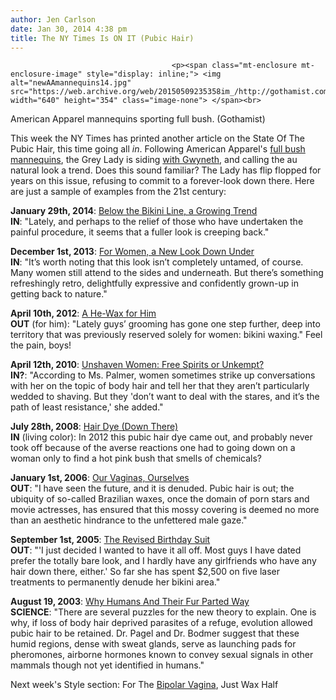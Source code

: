 ```yaml
---
author: Jen Carlson
date: Jan 30, 2014 4:38 pm
title: The NY Times Is ON IT (Pubic Hair)
---
```


	
										<p><span class="mt-enclosure mt-enclosure-image" style="display: inline;"> <img alt="newAAmannequins14.jpg" src="https://web.archive.org/web/20150509235358im_/http://gothamist.com/attachments/arts_jen/newAAmannequins14.jpg" width="640" height="354" class="image-none"> </span><br>
<span class="photo_caption">American Apparel mannequins sporting full bush. (Gothamist)</span></p>

<p>This week the NY Times has printed another article on the State Of The Pubic Hair, this time going all <em>in</em>. Following American Apparel&apos;s <a href="https://web.archive.org/web/20150509235358/http://gothamist.com/2014/01/16/american_apparel_mannequin.php">full bush mannequins</a>, the Grey Lady is siding <a href="https://web.archive.org/web/20150509235358/http://www.usmagazine.com/celebrity-news/news/gwyneth-paltrow-jokes-about-pubic-hair-going-without-underwear-on-ellen-degeneres-2013189">with Gwyneth</a>, and calling the au natural look a trend. Does this sound familiar? The Lady has flip flopped for years on this issue, refusing to commit to a forever-look down there. Here are just a sample of examples from the 21st century:</p>

<p><strong>January 29th, 2014</strong>: <a href="https://web.archive.org/web/20150509235358/http://www.nytimes.com/2014/01/30/fashion/Brazilian-bikini-wax-women-hair-removal.html">Below the Bikini Line, a Growing Trend</a><br>
<strong>IN</strong>: &quot;Lately, and perhaps to the relief of those who have undertaken the painful procedure, it seems that a fuller look is creeping back.&quot;</p>

<p><strong>December 1st, 2013</strong>: <a href="https://web.archive.org/web/20150509235358/http://tmagazine.blogs.nytimes.com/2013/12/01/on-beauty-for-women-a-new-look-down-under">For Women, a New Look Down Under</a><br>
<strong>IN</strong>: &quot;It&#x2019;s worth noting that this look isn&#x2019;t completely untamed, of course. Many women still attend to the sides and underneath. But there&#x2019;s something refreshingly retro, delightfully expressive and confidently grown-up in getting back to nature.&quot;</p>

<p><strong>April 10th, 2012</strong>: <a href="https://web.archive.org/web/20150509235358/http://www.nytimes.com/2012/04/12/fashion/men-turn-to-bikini-waxing.html?pagewanted=all">A He-Wax for Him</a><br>
<strong>OUT</strong> (for him): &quot;Lately guys&#x2019; grooming has gone one step further, deep into territory that was previously reserved solely for women: bikini waxing.&quot; Feel the pain, boys!</p>

<p><strong>April 12th, 2010</strong>: <a href="https://web.archive.org/web/20150509235358/http://www.nytimes.com/2010/04/15/fashion/15skin.html">Unshaven Women: Free Spirits or Unkempt?</a><br>
<strong>IN?</strong>: &quot;According to Ms. Palmer, women sometimes strike up conversations with her on the topic of body hair and tell her that they aren&#x2019;t particularly wedded to shaving. But they &apos;don&#x2019;t want to deal with the stares, and it&#x2019;s the path of least resistance,&apos; she added.&quot;</p>

<p><strong>July 28th, 2008</strong>: <a href="https://web.archive.org/web/20150509235358/http://cityroom.blogs.nytimes.com/2008/07/28/an-ad-underground-for-a-hair-dye-down-there/">Hair Dye (Down There)</a><br>
<strong>IN</strong> (living color): In 2012 this pubic hair dye came out, and probably never took off because of the averse reactions one had to going down on a woman only to find a hot pink bush that smells of chemicals?</p>

<p><strong>January 1st, 2006</strong>: <a href="https://web.archive.org/web/20150509235358/http://www.nytimes.com/2006/01/01/magazine/01wwln_lead.html">Our Vaginas, Ourselves</a><br>
<strong>OUT</strong>: &quot;I have seen the future, and it is denuded. Pubic hair is out; the ubiquity of so-called Brazilian waxes, once the domain of porn stars and movie actresses, has ensured that this mossy covering is deemed no more than an aesthetic hindrance to the unfettered male gaze.&quot;</p>

<p><strong>September 1st, 2005</strong>: <a href="https://web.archive.org/web/20150509235358/http://www.nytimes.com/2005/09/01/fashion/thursdaystyles/01skin.html?pagewanted=all">The Revised Birthday Suit</a><br>
<strong>OUT</strong>: &quot;&apos;I just decided I wanted to have it all off. Most guys I have dated prefer the totally bare look, and I hardly have any girlfriends who have any hair down there, either.&apos; So far she has spent $2,500 on five laser treatments to permanently denude her bikini area.&quot;</p>

<p><strong>August 19, 2003</strong>: <a href="https://web.archive.org/web/20150509235358/http://www.nytimes.com/2003/08/19/science/why-humans-and-their-fur-parted-ways.html">Why Humans And Their Fur Parted Way</a><br>
<strong>SCIENCE</strong>: &quot;There are several puzzles for the new theory to explain. One is why, if loss of body hair deprived parasites of a refuge, evolution allowed pubic hair to be retained. Dr. Pagel and Dr. Bodmer suggest that these humid regions, dense with sweat glands, serve as launching pads for pheromones, airborne hormones known to convey sexual signals in other mammals though not yet identified in humans.&quot;</p>

<p>Next week&apos;s Style section: For The <a href="https://web.archive.org/web/20150509235358/http://www.healthcentral.com/sexual-health/h/can-your-vagina-get-depressed.html">Bipolar Vagina</a>, Just Wax Half</p>					
										
									
				